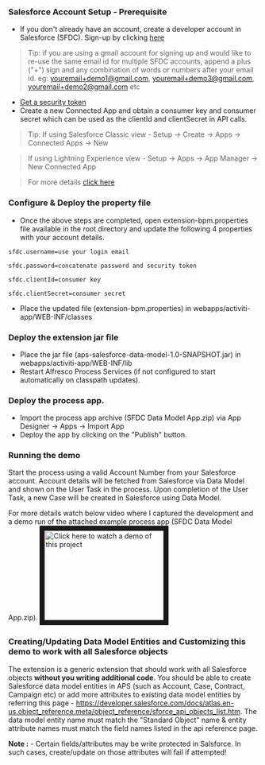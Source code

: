 
### Salesforce Account Setup - Prerequisite
* If you don't already have an account, create a developer account in Salesforce (SFDC). Sign-up by clicking [here](https://developer.salesforce.com/signup)

>Tip: if you are using a gmail account for signing up and would like to re-use the same email id for multiple SFDC accounts, append a plus ("+") sign and any combination of words or numbers after your email id.
eg: youremail+demo1@gmail.com, youremail+demo3@gmail.com, youremail+demo2@gmail.com etc

* [Get a security token](https://help.salesforce.com/articleView?id=user_security_token.htm)
* Create a new Connected App and obtain a consumer key and consumer secret which can be used as the clientId and clientSecret in API calls. 

>Tip: 
>If using Salesforce Classic view - Setup -> Create -> Apps -> Connected Apps -> New 

>If using Lightning Experience view - Setup -> Apps -> App Manager -> New Connected App

>For more details [click here](https://help.salesforce.com/articleView?id=000205876&type=1)

### Configure & Deploy the property file 

* Once the above steps are completed, open extension-bpm.properties file available in the root directory and update the following 4 properties with your account details.

```
sfdc.username=use your login email

sfdc.password=concatenate password and security token

sfdc.clientId=consumer key

sfdc.clientSecret=consumer secret
```

* Place the updated file (extension-bpm.properties) in webapps/activiti-app/WEB-INF/classes

### Deploy the extension jar file

* Place the jar file (aps-salesforce-data-model-1.0-SNAPSHOT.jar) in webapps/activiti-app/WEB-INF/lib
* Restart Alfresco Process Services (if not configured to start automatically on classpath updates).


### Deploy the process app.
* Import the process app archive (SFDC Data Model App.zip) via App Designer -> Apps -> Import App
* Deploy the app by clicking on the "Publish" button.

### Running the demo

Start the process using a valid Account Number from your Salesforce account. Account details will be fetched from Salesforce via Data Model and shown on the User Task in the process. Upon completion of the User Task, a new Case will be created in Salesforce using Data Model.

For more details watch below video where I captured the development and a demo run of the attached example process app (SFDC Data Model App.zip).
<a href="http://www.youtube.com/watch?feature=player_embedded&v=WbWAZK_5mxU" target="_blank"><img src="https://img.youtube.com/vi/WbWAZK_5mxU/0.jpg" alt="Click here to watch a demo of this project" width="240" height="180" border="10" /></a>


### Creating/Updating Data Model Entities and Customizing this demo to work with all Salesforce objects
The extension is a generic extension that should work with all Salesforce objects **without you writing additional code**. You should be able to create  Salesforce data model entities in APS (such as Account, Case, Contract, Campaign etc) or add more attributes to existing data model entities by referring this page - https://developer.salesforce.com/docs/atlas.en-us.object_reference.meta/object_reference/sforce_api_objects_list.htm. The data model entity name must match the "Standard Object" name & entity attribute names must match the field names listed in the api reference page. 

**Note :** - Certain fields/attributes may be write protected in Salsforce. In such cases, create/update on those attributes will fail if attempted!




